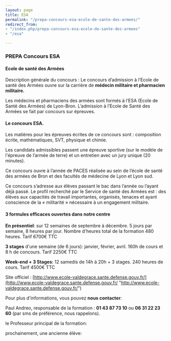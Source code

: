 ```yaml
---
layout: page
title: ESA
permalink: "/prepa-concours-esa-ecole-de-sante-des-armees/"
redirect_from:
- "/index.php/prepa-concours-esa-ecole-de-sante-des-armees"
- "/esa"

---
```

### PREPA Concours ESA 

#### Ecole de santé des Armées

Description générale du concours : Le concours d’admission à l’Ecole de santé des Armées ouvre sur la carrière de **médecin militaire et pharmacien militaire.**

Les médecins et pharmaciens des armées sont formés à l’ESA (Ecole de Santé des Armées) de Lyon-Bron. L’admission à l’Ecole de Santé des Armées se fait par concours sur épreuves. 

#### Le concours ESA.

Les matières pour les épreuves écrites de ce concours sont : composition écrite, mathématiques, SVT, physique et chimie.

Les candidats admissibles passent une épreuve sportive (sur le modèle de l'épreuve de l’armée de terre) et un entretien avec un jury unique (20 minutes).

Ce concours ouvre à l’année de PACES réalisée au sein de l’école de santé des armées de Bron et des facultés de médecine de Lyon et Lyon sud.

Ce concours s’adresse aux élèves passant le bac dans l’année ou l’ayant déjà passé. Le profil recherché par le Service de santé des Armées est : des élèves aux capacités de travail importantes, organisés, tenaces et ayant conscience de la « militarité » nécessaire à un engagement militaire.

#### 3 formules efficaces ouvertes dans notre centre

**En présentiel**: sur 12 semaines de septembre à décembre. 5 jours par semaine, 8 heures par jour. Nombre d'heures total de la formation 480 heures. Tarif 6700€ TTC

**3 stages** d'une semaine (de 6 jours): janvier, février, avril. 160h  de cours et 8 h de concours. Tarif 2250€ TTC

**Week-end + 3 Stages**: 12 samedis de 14h à 20h + 3 stages. 240 heures de cours. Tarif  4500€ TTC

Site officiel : [http://www.ecole-valdegrace.sante.defense.gouv.fr/](http://www.ecole-valdegrace.sante.defense.gouv.fr/ "http://www.ecole-valdegrace.sante.defense.gouv.fr/")

Pour plus d'informations, vous pouvez **nous contacter**:

Paul Andreo, responsable de la formation : **01 43 87 73 10** ou **06 31 22 23 60** (par sms de préférence, nous rappelons).

le Professeur principal de la formation:

prochainement, une ancienne élève: